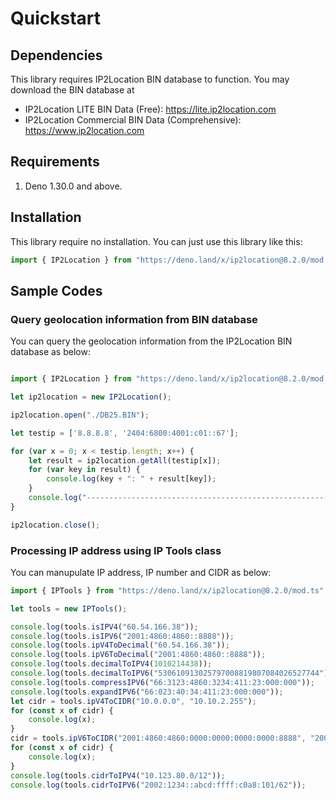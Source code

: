 # Quickstart

## Dependencies

This library requires IP2Location BIN database to function. You may
download the BIN database at

-   IP2Location LITE BIN Data (Free): <https://lite.ip2location.com>
-   IP2Location Commercial BIN Data (Comprehensive):
    <https://www.ip2location.com>

## Requirements

1.  Deno 1.30.0 and above.

## Installation

This library require no installation. You can just use this library like this:

```javascript
import { IP2Location } from "https://deno.land/x/ip2location@8.2.0/mod.ts";
```

## Sample Codes

### Query geolocation information from BIN database

You can query the geolocation information from the IP2Location BIN database as below:

```javascript

import { IP2Location } from "https://deno.land/x/ip2location@8.2.0/mod.ts";

let ip2location = new IP2Location();

ip2location.open("./DB25.BIN");

let testip = ['8.8.8.8', '2404:6800:4001:c01::67'];

for (var x = 0; x < testip.length; x++) {
	let result = ip2location.getAll(testip[x]);
	for (var key in result) {
		console.log(key + ": " + result[key]);
	}
	console.log("--------------------------------------------------------------");
}

ip2location.close();
```

### Processing IP address using IP Tools class

You can manupulate IP address, IP number and CIDR as below:

```javascript
import { IPTools } from "https://deno.land/x/ip2location@8.2.0/mod.ts";

let tools = new IPTools();

console.log(tools.isIPV4("60.54.166.38"));
console.log(tools.isIPV6("2001:4860:4860::8888"));
console.log(tools.ipV4ToDecimal("60.54.166.38"));
console.log(tools.ipV6ToDecimal("2001:4860:4860::8888"));
console.log(tools.decimalToIPV4(1010214438));
console.log(tools.decimalToIPV6("530610913025797008819807084026527744"));
console.log(tools.compressIPV6("66:3123:4860:3234:411:23:000:000"));
console.log(tools.expandIPV6("66:023:40:34:411:23:000:000"));
let cidr = tools.ipV4ToCIDR("10.0.0.0", "10.10.2.255");
for (const x of cidr) {
	console.log(x);
}
cidr = tools.ipV6ToCIDR("2001:4860:4860:0000:0000:0000:0000:8888", "2001:4860:4860:0000:eeee:ffff:ffff:ffff");
for (const x of cidr) {
	console.log(x);
}
console.log(tools.cidrToIPV4("10.123.80.0/12"));
console.log(tools.cidrToIPV6("2002:1234::abcd:ffff:c0a8:101/62"));
```

